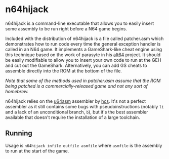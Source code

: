 # n64hijack

n64hijack is a command-line executable that allows you to easily insert some assembly to be run right before a N64 game begins.

Included with the distribution of n64hijack is a file called patcher.asm which demonstrates how to run code every time the general exception handler is called in an N64 game. It implements a GameShark-like cheat engine using this technique based on the work of parasyte in his [alt64](https://github.com/parasyte/alt64) project. It should be easily modifiable to allow you to insert your own code to run at the GEH and cut out the GameShark. Alternatively, you can add GS cheats to assemble directly into the ROM at the bottom of the file.

*Note that some of the methods used in patcher.asm assume that the ROM being patched is a commercially-released game and not any sort of homebrew.*

n64hijack relies on the [u64asm](https://github.com/mikeryan/n64dev/tree/master/util/u64asm) assembler by [hcs](http://www.hcs64.com/). It's not a perfect assembler as it still contains some bugs with pseudoinstructions (notably ``li`` and a lack of an unconditional branch, ``b``), but it's the best assembler available that doesn't require the installation of a large toolchain.

## Running

Usage is ``n64hijack infile outfile asmfile`` where ``asmfile`` is the assembly to run at the start of the game.